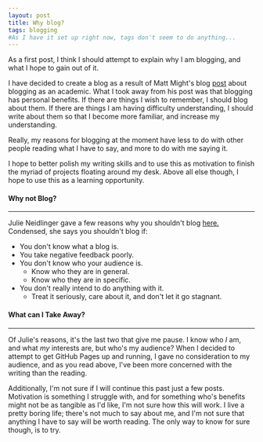 ```yaml
---
layout: post
title: Why blog?
tags: blogging
#As I have it set up right now, tags don't seem to do anything...
---
```


As a first post, I think I should attempt to explain why I am blogging, and what I hope to gain out of it.

I have decided to create a blog as a result of Matt Might's blog [post](http://matt.might.net/articles/how-to-blog-as-an-academic/) about blogging as an academic. What I took away from his post was that blogging has personal benefits. If there are things I wish to remember, I should blog about them. If there are things I am having difficulty understanding, I should write about them so that I become more familiar, and increase my understanding.

Really, my reasons for blogging at the moment have less to do with other people reading what I have to say, and more to do with me saying it.

I hope to better polish my writing skills and to use this as motivation to finish the myriad of projects floating around my desk. Above all else though, I hope to use this as a learning opportunity.

#### Why not Blog?
----

Julie Neidlinger gave a few reasons why you shouldn't blog [here.](http://todaymade.com/blog/should-not-blog/) Condensed, she says you shouldn't blog if:

* You don't know what a blog is.
* You take negative feedback poorly.
* You don't know who your audience is.
   - Know who they are in general.
   - Know who they are in specific.
* You don't really intend to do anything with it.
   - Treat it seriously, care about it, and don't let it go stagnant.

#### What can I Take Away?
----

Of Julie's reasons, it's the last two that give me pause. I know who *I* am, and what *my* interests are, but who's my audience? When I decided to attempt to get GitHub Pages up and running, I gave no consideration to my audience, and as you read above, I've been more concerned with the writing than the reading.

Additionally, I'm not sure if I will continue this past just a few posts. Motivation is something I struggle with, and for something who's benefits might not be as tangible as I'd like, I'm not sure how this will work. I live a pretty boring life; there's not much to say about me, and I'm not sure that anything I have to say will be worth reading. The only way to know for sure though, is to try.